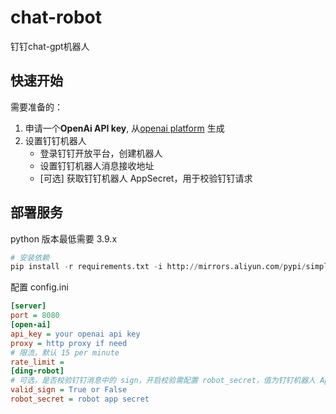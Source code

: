 # chat-robot

钉钉chat-gpt机器人



## 快速开始

需要准备的：

1. 申请一个**OpenAi API key**, 从[openai platform](https://platform.openai.com/account/api-keys) 生成
2. 设置钉钉机器人
   - 登录钉钉开放平台，创建机器人
   - 设置钉钉机器人消息接收地址
   - [可选] 获取钉钉机器人 AppSecret，用于校验钉钉请求



## 部署服务

python 版本最低需要 3.9.x

```python
# 安装依赖
pip install -r requirements.txt -i http://mirrors.aliyun.com/pypi/simple/ --trusted-host mirrors.aliyun.com
```

配置 config.ini

```ini
[server]
port = 8080
[open-ai]
api_key = your openai api key
proxy = http proxy if need
# 限流，默认 15 per minute
rate_limit = 
[ding-robot]
# 可选，是否校验钉钉消息中的 sign，开启校验需配置 robot_secret，值为钉钉机器人 AppSecret
valid_sign = True or False
robot_secret = robot app secret
```

